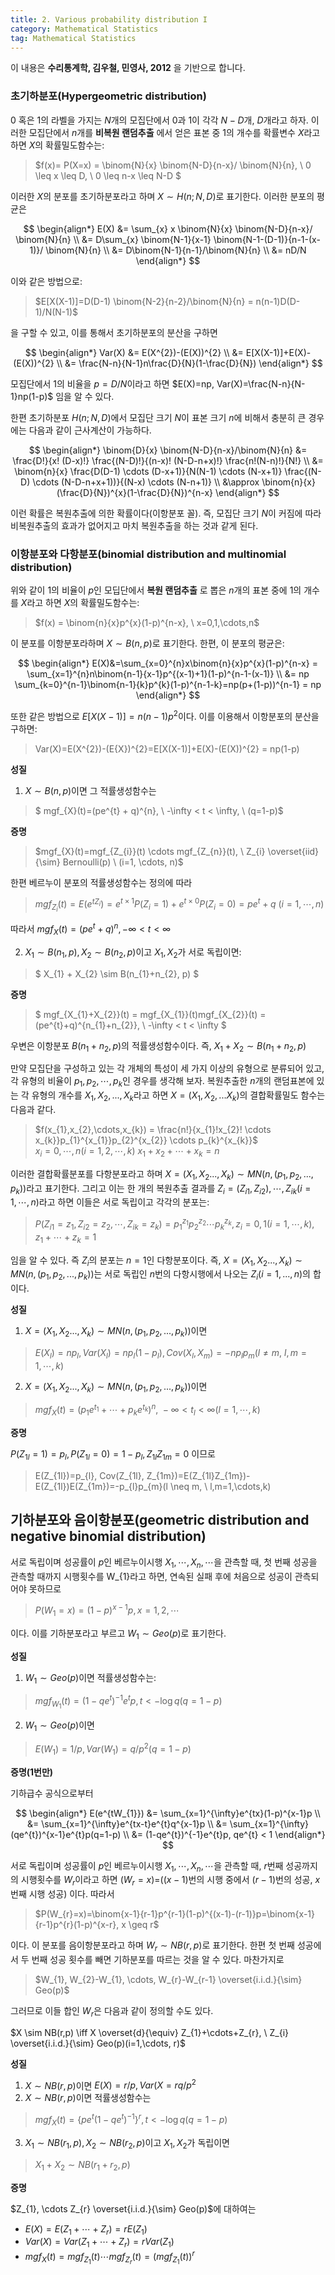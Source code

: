 ```yaml
---
title: 2. Various probability distribution I
category: Mathematical Statistics
tag: Mathematical Statistics
---
```


이 내용은 **수리통계학, 김우철, 민영사, 2012** 을 기반으로 합니다.

### 초기하분포(Hypergeometric distribution)

0 혹은 1의 라벨을 가지는 $N$개의 모집단에서 0과 1이 각각 $N-D$개, $D$개라고 하자. 이러한 모집단에서 $n$개를 **비복원 랜덤추출** 에서 얻은 표본 중 1의 개수를 확률변수 $X$라고 하면 $X$의 확률밀도함수는:

> $f(x)= P(X=x) = \binom{N}{x} \binom{N-D}{n-x}/ \binom{N}{n}, \ 0 \leq x \leq D, \ 0 \leq n-x \leq N-D  $

이러한 $X$의 분포를 초기하분포라고 하며 $X \sim H(n;N,D)$로 표기한다. 이러한 분포의 평균은

$$
\begin{align*}
  E(X) &= \sum_{x} x \binom{N}{x} \binom{N-D}{n-x}/ \binom{N}{n} \\
  &= D\sum_{x} \binom{N-1}{x-1} \binom{N-1-(D-1)}{n-1-(x-1)}/ \binom{N}{n} \\
  &= D\binom{N-1}{n-1}/\binom{N}{n} \\
  &= nD/N
\end{align*}
$$

이와 같은 방법으로:

> $E[X(X-1)]=D(D-1) \binom{N-2}{n-2}/\binom{N}{n} = n(n-1)D(D-1)/N(N-1)$

을 구할 수 있고, 이를 통해서 초기하분포의 분산을 구하면

$$
\begin{align*}
  Var(X) &= E(X^{2})-(E(X))^{2} \\
  &= E[X(X-1)]+E(X)-(E(X))^{2} \\
  &= \frac{N-n}{N-1}n\frac{D}{N}(1-\frac{D}{N})
\end{align*}
$$

모집단에서 1의 비율을 $p=D/N$이라고 하면 $E(X)=np, Var(X)=\frac{N-n}{N-1}np(1-p)$ 임을 알 수 있다.

한편 초기하분포 $H(n;N,D)$에서 모집단 크기 $N$이 표본 크기 $n$에 비해서 충분히 큰 경우에는 다음과 같이 근사계산이 가능하다.

$$
\begin{align*}
  \binom{D}{x} \binom{N-D}{n-x}/\binom{N}{n} &= \frac{D!}{x! (D-x)!} \frac{(N-D)!}{(n-x)! (N-D-n+x)!} \frac{n!(N-n)!}{N!} \\
  &= \binom{n}{x} \frac{D(D-1) \cdots (D-x+1)}{N(N-1) \cdots (N-x+1)} \frac{(N-D) \cdots (N-D-n+x+1))}{(N-x) \cdots (N-n+1)} \\
  &\approx \binom{n}{x}(\frac{D}{N})^{x}(1-\frac{D}{N})^{n-x}
\end{align*}
$$

이런 확률은 복원추출에 의한 확률이다(이항분포 꼴). 즉, 모집단 크기 $N$이 커짐에 따라 비복원추출의 효과가 없어지고 마치 복원추출을 하는 것과 같게 된다.

### 이항분포와 다항분포(binomial distribution and multinomial distribution)

위와 같이 1의 비율이 $p$인 모딥단에서 **복원 랜덤추출** 로 뽑은 $n$개의 표본 중에 1의 개수를 $X$라고 하면 $X$의 확률밀도함수는:

> $f(x) = \binom{n}{x}p^{x}(1-p)^{n-x}, \ x=0,1,\cdots,n$

이 분포를 이항분포라하며 $X \sim B(n,p)$로 표기한다. 한편, 이 분포의 평균은:

$$
\begin{align*}
  E(X)&=\sum_{x=0}^{n}x\binom{n}{x}p^{x}(1-p)^{n-x} = \sum_{x=1}^{n}n\binom{n-1}{x-1}p^{(x-1)+1}(1-p)^{n-1-(x-1)} \\
  &= np \sum_{k=0}^{n-1}\binom{n-1}{k}p^{k}(1-p)^{n-1-k}=np(p+(1-p))^{n-1} = np
\end{align*}
$$

또한 같은 방법으로 $E[X(X-1)]=n(n-1)p^{2}$이다. 이를 이용해서 이항분포의 분산을 구하면:

> Var(X)=E(X^{2})-(E{X})^{2}=E[X(X-1)]+E(X)-(E(X))^{2} = np(1-p)

**성질**

1. $X \sim B(n,p)$이면 그 적률생성함수는

> $ mgf_{X}(t)=(pe^{t} + q)^{n}, \ -\infty < t < \infty, \ (q=1-p)$

**증명**

>$mgf_{X}(t)=mgf_{Z_{i}}(t) \cdots mgf_{Z_{n}}(t), \ Z_{i} \overset{iid}{\sim} Bernoulli(p) \ (i=1, \cdots, n)$

한편 베르누이 분포의 적률생성함수는 정의에 따라
> $mgf_{Z_{i}}(t)=E(e^{tZ_{i}})=e^{t \times 1}P(Z_{i}=1)+e^{t \times 0}P(Z_{i}=0)=pe^{t}+q \ (i=1,\cdots,n)$

따라서 $mgf_{X}(t)=(pe^t+q)^{n}, -\infty < t < \infty$

2. $X_{1} \sim B(n_{1},p), X_{2} \sim B(n_{2},p)$이고 $X_{1},X_{2}$가 서로 독립이면:

>$ X_{1} + X_{2} \sim B(n_{1}+n_{2}, p) $

**증명**

> $ mgf_{X_{1}+X_{2}}(t) = mgf_{X_{1}}(t)mgf_{X_{2}}(t) = (pe^{t}+q)^{n_{1}+n_{2}}, \ -\infty < t < \infty $

우변은 이항분포 $B(n_{1}+n_{2}, p)$의 적률생성함수이다. 즉, $X_{1} + X_{2} \sim B(n_{1}+n_{2}, p)$

만약 모집단을 구성하고 있는 각 개체의 특성이 세 가지 이상의 유형으로 분류되어 있고, 각 유형의 비율이 $p_{1},p_{2},\cdots,p_{k}$인 경우를 생각해 보자. 복원추출한 $n$개의 랜덤표본에 있는 각 유형의 개수를 $X_{1},X_{2},...,X_{k}$라고 하면 $X=(X_{1},X_{2},...X_{k})$의 결합확률밀도 함수는 다음과 같다.

> $f(x_{1},x_{2},\cdots,x_{k}) = \frac{n!}{x_{1}!x_{2}! \cdots x_{k}}p_{1}^{x_{1}}p_{2}^{x_{2}} \cdots p_{k}^{x_{k}}$ <br />
$x_{i}=0, \cdots,n(i=1,2, \cdots,k) \ x_{1} + x_{2} + \cdots + x_{k} = n$

이러한 결합확률분포를 다항분포라고 하며 $X=(X_{1},X_{2}...,X_{k}) \sim MN(n, (p_{1},p_{2},...,p_{k}))$라고 표기한다. 그리고 이는 한 개의 복원추출 결과를 $Z_{i}=(Z_{i1},Z_{i2}), \cdots, Z_{ik}(i=1,\cdots,n)$라고 하면 이들은 서로 독립이고 각각의 분포는:

> $P(Z_{i1}=z_{1}, Z_{i2}=z_{2}, \cdots, Z_{ik}=z_{k})=p_{1}^{z_{1}}p_{2}^{z_{2}} \cdots p_{k}^{z_{k}}, z_{i}=0,1(i=1,\cdots,k),z_{1}+\cdots+z_{k}=1$

임을 알 수 있다. 즉 $Z_{i}$의 분포는 $n=1$인 다항분포이다. 즉, $X=(X_{1},X_{2}...,X_{k}) \sim MN(n, (p_{1},p_{2},...,p_{k}))$는 서로 독립인 $n$번의 다항시행에서 나오는 $Z_{i}(i=1,...,n)$의 합이다.

**성질**

1. $X=(X_{1},X_{2}...,X_{k}) \sim MN(n, (p_{1},p_{2},...,p_{k}))$이면
> $E(X_{l})=np_{l}, Var(X_{l})=np_{l}(1-p_{l}),Cov(X_{l}, X_{m})=-np_{l}p_{m}(l \neq m, \ l,m=1,\cdots,k)$

2. $X=(X_{1},X_{2}...,X_{k}) \sim MN(n, (p_{1},p_{2},...,p_{k}))$이면
> $mgf_{X}(t)=(p_{1}e^{t_{1}}+\cdots+p_{k}e^{t_{k}})^{n}, \ -\infty < t_{l} < \infty(l=1,\cdots,k)$

**증명**

$P(Z_{1l}=1)=p_{l}, P(Z_{1l}=0)=1-p_{l}, Z_{1l}Z_{1m}=0$ 이므로
> E(Z_{1l})=p_{l}, Cov(Z_{1l}, Z_{1m})=E(Z_{1l}Z_{1m})-E(Z_{1l})E(Z_{1m})=-p_{l}p_{m}(l \neq m, \ l,m=1,\cdots,k)

## 기하분포와 음이항분포(geometric distribution and negative binomial distribution)

서로 독립이며 성공률이 $p$인 베르누이시행 $X_{1},\cdots,X_{n},\cdots$을 관측할 때, 첫 번째 성공을 관측할 때까지 시행횟수를 W_{1}라고 하면, 연속된 실패 후에 처음으로 성공이 관측되어야 못하므로
> $P(W_{1}=x)=(1-p)^{x-1}p, x=1,2,\cdots$

이다. 이를 기하분포라고 부르고 $W_{1} \sim Geo(p)$로 표기한다.

**성질**

1. $W_{1} \sim Geo(p)$이면 적률생성함수는:
> $mgf_{W_{1}}(t) = (1-qe^{t})^{-1}e^{t}p, t < -\log q (q=1-p)$

2. $W_{1} \sim Geo(p)$이면
> $E(W_{1})=1/p, Var(W_{1})=q/p^{2}(q=1-p)$

**증명(1번만)**

기하급수 공식으로부터

$$
\begin{align*}
  E(e^{tW_{1}}) &= \sum_{x=1}^{\infty}e^{tx}(1-p)^{x-1}p \\
  &= \sum_{x=1}^{\infty}e^{tx-t}e^{t}q^{x-1}p \\
  &= \sum_{x=1}^{\infty}(qe^{t})^{x-1}e^{t}p(q=1-p) \\
  &= (1-qe^{t})^{-1}e^{t}p, qe^{t} < 1
\end{align*}
$$

서로 독립이며 성공률이 $p$인 베르누이시행 $X_{1},\cdots,X_{n},\cdots$을 관측할 때, $r$번째 성공까지의 시행횟수를 $W_{r}$이라고 하면 $(W_{r}=x)$=($(x-1)$번의 시행 중에서 $(r-1)$번의 성공, $x$번째 시행 성공) 이다. 따라서

> $P(W_{r}=x)=\binom{x-1}{r-1}p^{r-1}(1-p)^{(x-1)-(r-1)}p=\binom{x-1}{r-1}p^{r}(1-p)^{x-r}, x \geq r$

이다. 이 분포를 음이항분포라고 하며 $W_{r} \sim NB(r,p)$로 표기한다. 한편 첫 번째 성공에서 두 번째 성공 횟수를 빼면 기하분포를 따르는 것을 알 수 있다. 마찬가지로

> $W_{1}, W_{2}-W_{1}, \cdots, W_{r}-W_{r-1} \overset{i.i.d.}{\sim} Geo(p)$

그러므로 이들 합인 $W_{r}$은 다음과 같이 정의할 수도 있다.

$X \sim NB(r,p) \iff X \overset{d}{\equiv} Z_{1}+\cdots+Z_{r}, \ Z_{i} \overset{i.i.d.}{\sim} Geo(p)(i=1,\cdots, r)$

**성질**

1. $X \sim NB(r,p)$이면 $E(X)=r/p, Var(X=rq/p^{2}$
2. $X \sim NB(r,p)$이면 적률생성함수는
> $mgf_X(t)=\{pe^{t}(1-qe^{t})^{-1}\}^{r}, t < -\log q(q=1-p)$

3. $X_{1} \sim NB(r_{1}, p), X_{2} \sim NB(r_{2}, p)$이고 $X_{1}, X_{2}$가 독립이면
> $X_{1}+X_{2} \sim NB(r_{1}+r_{2}, p)$

**증명**

$Z_{1}, \cdots Z_{r} \overset{i.i.d.}{\sim} Geo(p)$에 대하여는

* $E(X)=E(Z_{1}+\cdots+Z_{r})=rE(Z_{1})$
* $Var(X)=Var(Z_{1}+\cdots+Z_{r})=rVar(Z_{1})$
* $mgf_{X}(t)=mgf_{Z_{1}}(t) \cdots mgf_{Z_{r}}(t) = (mgf_{Z_{1}}(t))^{r}$

